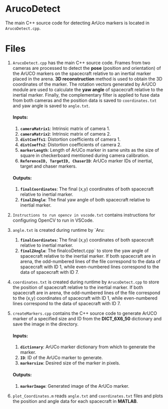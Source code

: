 # ArucoDetect
The main C++ source code for detecting ArUco markers is located in `ArucoDetect.cpp`.

# Files
1. `ArucoDetect.cpp` has the main C++ source code. Frames from two cameras are processed to detect the **pose** (position and orientation) of the ArUCO markers on the spacecraft relative to an inertial marker placed in the arena. **3D reconstruction** method is used to obtain the 3D coordinates of the marker. The rotation vectors generated by ArUCO module are used to calculate the **yaw angle** of spacecraft relative to the inertial marker. Finally, the complementary filter is applied to fuse data from both cameras and the position data is saved to `coordinates.txt` and yaw angle is saved to `angle.txt`.
    #### Inputs:
      1. **`cameraMatrix1`**: Intrinsic matrix of camera 1.
      2. **`cameraMatrix2`**: Intrinsic matrix of camera 2.
      3. **`distCoeffs1`**: Distortion coefficients of camera 1.
      4. **`distCoeffs2`**: Distortion coefficients of camera 2.
      5. **`markerLength`**: Length of ArUCo marker in same units as the size of square in checkerboard mentioned during camera calibration.
      6. **`ReferenceID, TargetID, ChaserID`**: ArUCo marker IDs of inertial, target and chaser markers.

    #### Outputs:
      1. **`finalCoordinates`**: The final (x,y) coordinates of both spacecraft relative to inertial marker.
      2. **`finalZAngle`**: The final yaw angle of both spacecraft relative to inertial marker.

2. `Instructions to run opencv in vscode.txt` contains instructions for configuring OpenCV to run in VSCode.
3. `angle.txt` is created during runtime by `Aru:
      1. **`finalCoordinates`**: The final (x,y) coordinates of both spacecraft relative to inertial marker.
      2. **`finalZAngle`**: The finalcoDetect.cpp` to store the yaw angle of spacecraft relative to the inertial marker. If both spacecraft are in arena, the odd-numbered lines of the file correspond to the data of spacecraft with ID 1, while even-numbered lines correspond to the data of spacecraft with ID 7. 
4. `coordinates.txt` is created during runtime by `ArucoDetect.cpp` to store the position of spacecraft relative to the inertial marker. If both spacecraft are in arena, the odd-numbered lines of the file correspond to the (x,y) coordinates of spacecraft with ID 1, while even-numbered lines correspond to the data of spacecraft with ID 7.
5. `createMarkers.cpp` contains the C++ source code to generate ArUCO marker of a specified size and ID from the **DICT_6X6_50** dictionary and save the image in the directory.
    #### Inputs:
      1. **`dictionary`**: ArUCo marker dictionary from which to generate the marker.
      2. **`ID`**: ID of the ArUCo marker to generate.
      3. **`markersize`**: Desired size of the marker in pixels.

    #### Outputs:
      1. **`markerImage`**: Generated image of the ArUCo marker.

6. `plot_Coordinates.m` reads `angle.txt` and `coordinates.txt` files and plots the position and angle data for each spacecraft in **MATLAB**.
